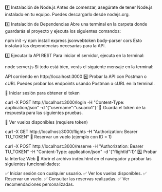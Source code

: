 1️⃣ Instalación de Node.js
Antes de comenzar, asegúrate de tener Node.js instalado en tu equipo. Puedes descargarlo desde nodejs.org.

2️⃣ Instalación de Dependencias
Abre una terminal en la carpeta donde guardarás el proyecto y ejecuta los siguientes comandos:

npm init -y
npm install express jsonwebtoken body-parser cors
Esto instalará las dependencias necesarias para la API.

3️⃣ Ejecutar la API REST
Para iniciar el servidor, ejecuta en la terminal:

node server.js
Si todo está bien, verás el siguiente mensaje en la terminal:

API corriendo en http://localhost:3000
4️⃣ Probar la API con Postman o cURL
Puedes probar los endpoints usando Postman o cURL en la terminal.

📌 Iniciar sesión para obtener el token

curl -X POST http://localhost:3000/login -H "Content-Type: application/json" -d '{"username":"usuario1"}'
📌 Guarda el token de la respuesta para las siguientes pruebas.

📌 Ver vuelos disponibles (requiere token)

curl -X GET http://localhost:3000/flights -H "Authorization: Bearer TU_TOKEN"
📌 Reservar un vuelo (ejemplo con ID = 1)

curl -X POST http://localhost:3000/reserve -H "Authorization: Bearer TU_TOKEN" -H "Content-Type: application/json" -d '{"flightId":1}'
5️⃣ Probar la Interfaz Web
📌 Abrir el archivo index.html en el navegador y probar las siguientes funcionalidades:

✅ Iniciar sesión con cualquier usuario.
✅ Ver los vuelos disponibles.
✅ Reservar un vuelo.
✅ Consultar las reservas realizadas.
✅ Ver recomendaciones personalizadas.
